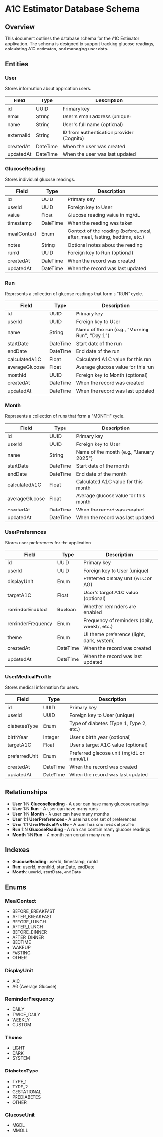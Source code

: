 # A1C Estimator Database Schema

## Overview

This document outlines the database schema for the A1C Estimator application. The schema is designed to support tracking glucose readings, calculating A1C estimates, and managing user data.

## Entities

### User

Stores information about application users.

| Field | Type | Description |
|-------|------|-------------|
| id | UUID | Primary key |
| email | String | User's email address (unique) |
| name | String | User's full name (optional) |
| externalId | String | ID from authentication provider (Cognito) |
| createdAt | DateTime | When the user was created |
| updatedAt | DateTime | When the user was last updated |

### GlucoseReading

Stores individual glucose readings.

| Field | Type | Description |
|-------|------|-------------|
| id | UUID | Primary key |
| userId | UUID | Foreign key to User |
| value | Float | Glucose reading value in mg/dL |
| timestamp | DateTime | When the reading was taken |
| mealContext | Enum | Context of the reading (before_meal, after_meal, fasting, bedtime, etc.) |
| notes | String | Optional notes about the reading |
| runId | UUID | Foreign key to Run (optional) |
| createdAt | DateTime | When the record was created |
| updatedAt | DateTime | When the record was last updated |

### Run

Represents a collection of glucose readings that form a "RUN" cycle.

| Field | Type | Description |
|-------|------|-------------|
| id | UUID | Primary key |
| userId | UUID | Foreign key to User |
| name | String | Name of the run (e.g., "Morning Run", "Day 1") |
| startDate | DateTime | Start date of the run |
| endDate | DateTime | End date of the run |
| calculatedA1C | Float | Calculated A1C value for this run |
| averageGlucose | Float | Average glucose value for this run |
| monthId | UUID | Foreign key to Month (optional) |
| createdAt | DateTime | When the record was created |
| updatedAt | DateTime | When the record was last updated |

### Month

Represents a collection of runs that form a "MONTH" cycle.

| Field | Type | Description |
|-------|------|-------------|
| id | UUID | Primary key |
| userId | UUID | Foreign key to User |
| name | String | Name of the month (e.g., "January 2025") |
| startDate | DateTime | Start date of the month |
| endDate | DateTime | End date of the month |
| calculatedA1C | Float | Calculated A1C value for this month |
| averageGlucose | Float | Average glucose value for this month |
| createdAt | DateTime | When the record was created |
| updatedAt | DateTime | When the record was last updated |

### UserPreferences

Stores user preferences for the application.

| Field | Type | Description |
|-------|------|-------------|
| id | UUID | Primary key |
| userId | UUID | Foreign key to User (unique) |
| displayUnit | Enum | Preferred display unit (A1C or AG) |
| targetA1C | Float | User's target A1C value (optional) |
| reminderEnabled | Boolean | Whether reminders are enabled |
| reminderFrequency | Enum | Frequency of reminders (daily, weekly, etc.) |
| theme | Enum | UI theme preference (light, dark, system) |
| createdAt | DateTime | When the record was created |
| updatedAt | DateTime | When the record was last updated |

### UserMedicalProfile

Stores medical information for users.

| Field | Type | Description |
|-------|------|-------------|
| id | UUID | Primary key |
| userId | UUID | Foreign key to User (unique) |
| diabetesType | Enum | Type of diabetes (Type 1, Type 2, etc.) |
| birthYear | Integer | User's birth year (optional) |
| targetA1C | Float | User's target A1C value (optional) |
| preferredUnit | Enum | Preferred glucose unit (mg/dL or mmol/L) |
| createdAt | DateTime | When the record was created |
| updatedAt | DateTime | When the record was last updated |

## Relationships

- **User** 1:N **GlucoseReading** - A user can have many glucose readings
- **User** 1:N **Run** - A user can have many runs
- **User** 1:N **Month** - A user can have many months
- **User** 1:1 **UserPreferences** - A user has one set of preferences
- **User** 1:1 **UserMedicalProfile** - A user has one medical profile
- **Run** 1:N **GlucoseReading** - A run can contain many glucose readings
- **Month** 1:N **Run** - A month can contain many runs

## Indexes

- **GlucoseReading**: userId, timestamp, runId
- **Run**: userId, monthId, startDate, endDate
- **Month**: userId, startDate, endDate

## Enums

### MealContext
- BEFORE_BREAKFAST
- AFTER_BREAKFAST
- BEFORE_LUNCH
- AFTER_LUNCH
- BEFORE_DINNER
- AFTER_DINNER
- BEDTIME
- WAKEUP
- FASTING
- OTHER

### DisplayUnit
- A1C
- AG (Average Glucose)

### ReminderFrequency
- DAILY
- TWICE_DAILY
- WEEKLY
- CUSTOM

### Theme
- LIGHT
- DARK
- SYSTEM

### DiabetesType
- TYPE_1
- TYPE_2
- GESTATIONAL
- PREDIABETES
- OTHER

### GlucoseUnit
- MGDL
- MMOLL
